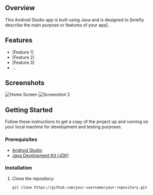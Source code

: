 ## Overview

This Android Studio app is built using Java and is designed to [briefly describe the main purpose or features of your app].

## Features

- [Feature 1]
- [Feature 2]
- [Feature 3]
- ...

## Screenshots

![Home Screen](https://github.com/charliejlin/Retro-Games/tree/master/github_ss#:~:text=1%20minute%20ago-,home_screen.png,-added%20github%20ss)
![Screenshot 2](screenshots/screenshot2.png)
<!-- Add more screenshots as needed -->

## Getting Started

Follow these instructions to get a copy of the project up and running on your local machine for development and testing purposes.

### Prerequisites

- [Android Studio](https://developer.android.com/studio)
- [Java Development Kit (JDK)](https://www.oracle.com/java/technologies/javase-downloads.html)

### Installation

1. Clone the repository:

   ```bash
   git clone https://github.com/your-username/your-repository.git
